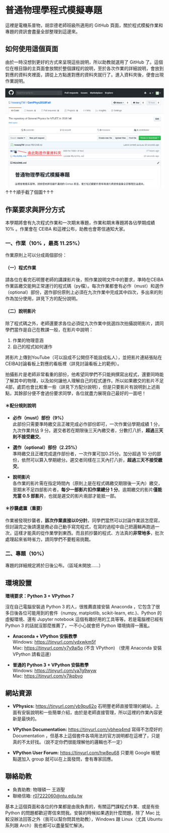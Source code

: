 # 普通物理學程式模擬專題

這裡是電機系普物，胡崇德老師班級所適用的 GitHub 頁面，關於程式模擬作業和專題的資訊會盡量全部整理到這邊來。

## 如何使用這個頁面

由於一時沒想到更好的方式來呈現這些說明，所以助教就選用了 GitHub 了。這個位在根目錄的主頁面會放關於整個課程的說明，至於各次作業的詳細說明，會放到對應的資料夾裡面，請從上方點進對應的資料夾就行了。進入資料夾後，便會出現作業說明。

![image](ScreenShot.png)
↑↑↑順手截了個圖↑↑↑

## 作業要求與評分方式

本學期將會有九次程式作業和一次期末專題，作業和期末專題將各佔學期成績 10% 。作業會在 CEIBA 和這裡公布，助教也會寄信通知大家。

### 一、作業（10% ，最高 11.25%）

作業原則上可以分成兩個部份：

#### （一）程式作業
請各位在看完石明豐老師的講課影片後，照作業說明文件中的要求，準時在CEIBA作業區繳交能夠正常運行的程式碼（py檔）。每次作業都會有必作（must）和選作（optional）部份，選作部份原則上必須在九次作業中完成其中四次，多出來的則作為加分使用，詳見下方的配分說明。

#### （二）說明影片
除了程式碼之外，老師還要求各位必須從九次作業中挑選四次拍攝說明影片，請同學們當作是自己在教課一般，在影片中說明：

1. 作業的物理意涵
2. 自己的程式如何運作

將影片上傳到YouTube（可以設成不公開但不能設成私人），並把影片連結張貼在CEIBA討論看板上對應的看板裡（詳見討論看板上的範例）。

拍攝影片是老師非常看重的部份，他希望同學們不只能夠撰寫出程式，還要同時能了解其中的物理，以及如何讓他人理解自己的程式運作。所以如果繳交的影片不足4部，處罰也會比較重一些（詳見下方配分說明），但是只要影片有說明到上述兩點，其餘部分便不會過份要求同學，各位就盡力展現自己最好的一面吧！

#### ＊配分規則說明

* **必作（must）部份（9%）**  
  此部份只需要準時繳交且正確完成必作部份即可，一次作業佔學期成績 1 分，九次作業共佔 9 分。遲交者若在期限後三天內繳交者，分數打八折，**超過三天則不接受繳交**。

* **選作（optional）部份（2.25%）**  
  準時繳交且正確完成選作部份者，一次作業可加0.25分。加分超過 10 分的部份，依然可以算入學期總分。遲交者同樣在三天內打八折，**超過三天不接受繳交**。

* **說明影片**  
  各作業的影片需在指定時間內（原則上是在程式碼繳交期限後一天內）繳交，至期末不足四部影片者，**每少一部影片扣作業總分 1 分**。逾期繳交的影片**僅能充當 0.5 部影片**，也就是遲交的影片兩部才能抵一部。

#### ＊抄襲處置（重要）

作業被發現抄襲者，**該次作業直接以0分計**。同學們當然可以討論作業該怎麼寫，但討論完之後請還是務必自己動手寫完程式，在寫的過程中自己把邏輯再跑過一次，這樣才能真的從作業學到東西。而且抓抄襲的程式、方法真的**非常地多**，批次處理起來省時省力，請同學們不要輕易挑戰。

### 二、專題（10%）

專題的詳細規定將於日後公布。（區域未開放……）

## 環境設置

**環境要求：Python 3 + VPython 7**  

沒在自己電腦安裝過 Python 3 的人，很推薦直接安裝 Anaconda ，它包含了很多日後各位可能用到的套件（numpy, matplotlib, scikit-learn, etc.)、Python 的虛擬環境、還有 Jupyter notebook 這個有趣好用的工具等等。若是電腦裡已經有 Python 3 的話就沒那麼推薦了，一不小心就會把 Python 環境搞得一團亂。

* **Anaconda + VPython 安裝教學**  
  Windows: https://tinyurl.com/ydxwkm5f   
  Mac: https://tinyurl.com/y7y9aj5o (不含 VPython)
  （使用 Anaconda 安裝 VPython 請看這邊）
  
* **普通的 Python 3 + VPython 安裝教學**  
  Windows: https://tinyurl.com/ya7g9wyw  
  Mac: https://tinyurl.com/y7jkpbyo
  
## 網站資源

* **VPhysics:** https://tinyurl.com/yb9pu62o
  石明豐老師直接管理的網站，上面有安裝說明和一些簡單介紹，由於是老師直接管理，所以這裡的作業內容更新是最快的。
  
* **VPython Documentation:** https://tinyurl.com/ybheq4md
  寫得不怎麼好的 Documentation ，但基本上這個套件各項用法的官方說明都在這裡了，只是真的不太好找。（說不定你們很能理解他的邏輯也不一定）
  
* **VPython User Forum:** https://tinyurl.com/hw8eu68
  只要用 Google 帳號點選加入 group 就可以在上面發問，會有專家回應。
  
## 聯絡助教

* 負責助教: 物理碩一 王涵聖
* 聯絡信箱: r07222060@ntu.edu.tw

基本上這個頁面和各位的作業都是由我負責的，有關這門課程式作業、或是有些 Python 的問題都歡迎寄信來問我。安裝的時候如果遇到什麼問題，除了 Mac 比較沒辦法回答之外（我可以幫你問其他助教），Windows 跟 Linux（尤其 Ubuntu 系列跟 Arch）我也都可以盡量幫忙解決。
